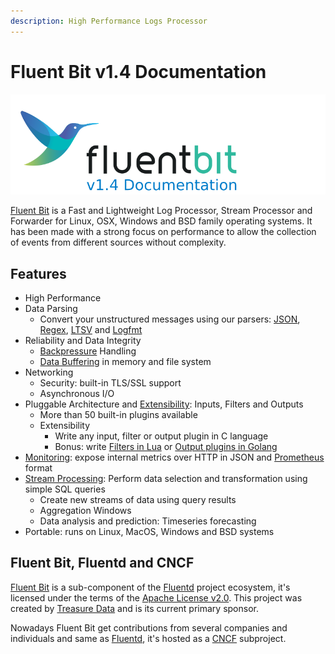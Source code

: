 ```yaml
---
description: High Performance Logs Processor
---
```


# Fluent Bit v1.4 Documentation

![](.gitbook/assets/logo_documentation_1.4.png)

[Fluent Bit](http://fluentbit.io) is a Fast and Lightweight Log Processor, Stream Processor and Forwarder for Linux, OSX, Windows and BSD family operating systems. It has been made with a strong focus on performance to allow the collection of events from different sources without complexity.

## Features

* High Performance
* Data Parsing
  * Convert your unstructured messages using our parsers: [JSON](pipeline/parsers/json.md), [Regex](pipeline/parsers/regular-expression.md), [LTSV](pipeline/parsers/ltsv.md) and [Logfmt](pipeline/parsers/logfmt.md)
* Reliability and Data Integrity
  * [Backpressure](administration/backpressure.md) Handling
  * [Data Buffering](administration/buffering-and-storage.md) in memory and file system
* Networking
  * Security: built-in TLS/SSL support
  * Asynchronous I/O
* Pluggable Architecture and [Extensibility](development/library_api.md): Inputs, Filters and Outputs
  * More than 50 built-in plugins available
  * Extensibility
    * Write any input, filter or output plugin in C language
    * Bonus: write [Filters in Lua](pipeline/filters/lua.md) or [Output plugins in Golang](development/golang-output-plugins.md)
* [Monitoring](administration/monitoring.md): expose internal metrics over HTTP in JSON and [Prometheus](https://prometheus.io/) format
* [Stream Processing](./): Perform data selection and transformation using simple SQL queries
  * Create new streams of data using query results
  * Aggregation Windows
  * Data analysis and prediction: Timeseries forecasting
* Portable: runs on Linux, MacOS, Windows and BSD systems

## Fluent Bit, Fluentd and CNCF

[Fluent Bit](http://fluentbit.io) is a sub-component of the [Fluentd](http://fluentd.org) project ecosystem, it's licensed under the terms of the [Apache License v2.0](http://www.apache.org/licenses/LICENSE-2.0). This project was created by [Treasure Data](https://www.treasuredata.com) and is its current primary sponsor.

Nowadays Fluent Bit get contributions from several companies and individuals and same as [Fluentd](https://www.fluentd.org), it's hosted as a [CNCF](https://cncf.io) subproject.

